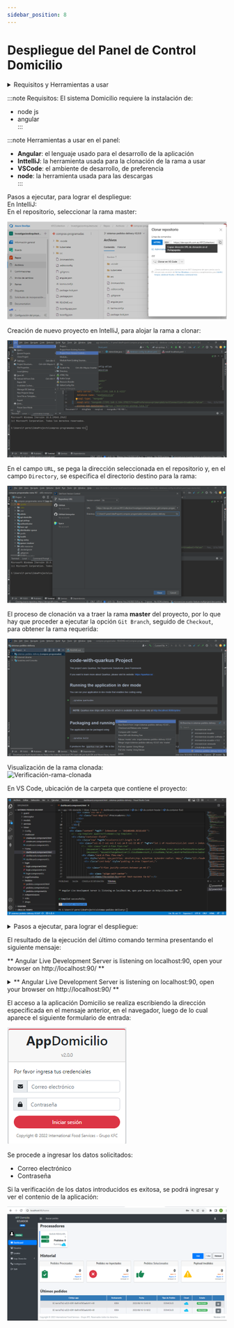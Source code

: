```yaml
---
sidebar_position: 8
---  
```


# Despliegue del Panel de Control Domicilio  

<details>
<summary>Requisitos y Herramientas a usar</summary>
  <details>
    <summary>Requisitos:</summary>
    El panel del sistema Domicilio requiere la instalación de:   

    - node js  
    - angular  

  </details>

  <details>
    <summary>Herramientas:</summary>

    - **Angular**: el lenguaje usado para el desarrollo  de la aplicación  
    - **InttelliJ**: la herramienta usada para la clonación de la rama a usar  
    - **VSCode**:  el ambiente de desarrollo, de preferencia  
    - **node**: la herramienta usada para las descargas  
    
  </details>
</details>


:::note Requisitos: 
El sistema Domicilio requiere la instalación de:   
- node js  
- angular  
:::

:::note Herramientas a usar en el panel:  

- **Angular**: el lenguaje usado para el desarrollo  de la aplicación  
- **InttelliJ**: la herramienta usada para la clonación de la rama a usar  
- **VSCode**:  el ambiente de desarrollo, de preferencia  
- **node**: la herramienta usada para las descargas  
:::

Pasos a ejecutar, para lograr el despliegue:  
En IntelliJ:  
En el repositorio, seleccionar la rama master:  

![Clonacion-de-rama-repositorio](/img/Clonacion-de-rama-repositorio.png)  

Creación de nuevo proyecto en IntelliJ, para alojar la rama a clonar:  

![Clonacion-de-rama-repositorio](/img/Nuevo-Proyecto-IntelliJ.png)  

En el campo `URL`, se pega la dirección seleccionada en el repositorio y, en el campo `Directory`, se especifica el directorio destino para la rama:  

![Dirección-URL-especificación-destino](/img/Pegado-dirección-URL-especificación-directorio-destino.png)  

El proceso de clonación va a traer la rama **master** del proyecto, por lo que hay que proceder a ejecutar la opción `Git Branch`, seguido de `Checkout`, para obtener la rama requerida:  

![Git-branch-Especificacion-de-rama-y-Checkout](/img/Git-branch-Especificacion-de-rama-y-Checkout.png)  

Visualización de la rama clonada:  
![Verificación-rama-clonada](/img/Sistemas_Pedidos_Delivery-Verificación-rama-clonada.png)

En VS Code, ubicación de la carpeta que contiene el proyecto:  

![VSCode-Rama-seleccionada](/img/VSCode-Rama-seleccionada.png)  


<details>
<summary>Pasos a ejecutar, para lograr el despliegue:</summary>
<details>
  <summary>En IntelliJ:</summary>
  Clonar la rama master 
  ![Clonacion-de-rama-repositorio](/img/Clonacion-de-rama-repositorio.png) 
  <p>Efectuada la clonación, se especifica la rama del proyecto con la que se va a trabajar, a través de la opción Checkout.</p>
</details>

<details>
  <summary>En VS Code:</summary>
  <p>Ubicación de la carpeta que contiene el proyecto</p> 
  <p>En la opción Terminal, ejecutar los siguientes comandos: </p> 
  <p>npm install --force  </p>
  <p>npm run start  </p>
</details>
</details>

El resultado de la ejecución del último comando termina presentando el siguiente mensaje:  


** Angular Live Development Server is listening on localhost:90, open your browser on http://localhost:90/ **  

<details>
  <summary>** Angular Live Development Server is listening on localhost:90, open your browser on http://localhost:90/ **</summary>


```js
> kfc-domicilio@0.0.0 start
> ng serve --port 90

⠹ Generating browser application bundles (phase: setup)...Processing legacy "View Engine" libraries:
- @swimlane/ngx-datatable [es2015/esm2015] (git+https://github.com/swimlane/ngx-datatable.git)
Encourage the library authors to publish an Ivy distribution.
✔ Browser application bundle generation complete.

Initial Chunk Files                               | Names                              |  Raw Size
vendor.js                                         | vendor                             |   3.35 MB |
scripts.js                                        | scripts                            |   2.35 MB |
styles.css, styles.js                             | styles                             |   2.13 MB |
polyfills.js                                      | polyfills                          | 319.83 kB |
main.js                                           | main                               |  21.49 kB |
runtime.js                                        | runtime                            |  14.60 kB |

                                                  | Initial Total                      |   8.18 MB

Lazy Chunk Files                                  | Names                              |  Raw Size
src_app_kfc-domicilio_kfc-domicilio_module_ts.js  | kfc-domicilio-kfc-domicilio-module |   3.72 MB |
node_modules_highlight_js_es_core_js.js           | highlight-js-lib-core              |  74.90 kB |
node_modules_highlight_js_es_languages_json_js.js | highlight-js-lib-languages-json    |   1.91 kB |

Build at: 2023-06-07T19:56:45.285Z - Hash: f2a2273b79b847b9 - Time: 44195ms

./node_modules/admin-lte/dist/css/adminlte.min.css.webpack[javascript/auto]!=!./node_modules/css-loader/dist/cjs.js??ruleSet[1].rules[5].rules[0].oneOf[0].use[1]!./node_modules/postcss-loader/dist/cjs.js??ruleSet[1].rules[5].rules[0].oneOf[0].use[2]!./node_modules/admin-lte/dist/css/adminlte.min.css - Warning: Module Warning (from ./node_modules/postcss-loader/dist/cjs.js):
Warning

(11:62244) autoprefixer: Replace color-adjust to print-color-adjust. The color-adjust shorthand is currently deprecated.


** Angular Live Development Server is listening on localhost:90, open your browser on http://localhost:90/ **


√ Compiled successfully.
✔ Browser application bundle generation complete  
```  

</details>  

El acceso a la aplicación Domicilio se realiza escribiendo la dirección especificada en el mensaje anterior, en el navegador, luego de lo cual aparece el siguiente formulario de entrada:  

![Front-end-Ingreso](/img/Domicilio-Front-end-Ingreso.png)  


Se procede a ingresar los datos solicitados:  
- Correo electrónico  
- Contraseña  

Si la verificación de los datos introducidos es exitosa, se podrá ingresar y ver el contenio de la aplicación:  

![App-Domicilio-Panel](/img/App-Domicilio-Panel.png)  
